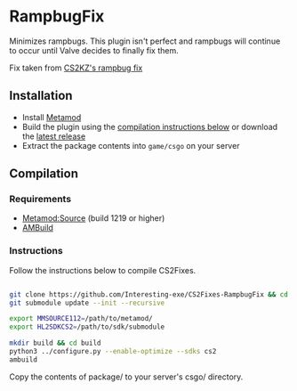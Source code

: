 # RampbugFix
Minimizes rampbugs. This plugin isn't perfect and rampbugs will continue to occur until Valve decides to finally fix them.

Fix taken from [CS2KZ's rampbug fix](https://gist.github.com/zer0k-z/2eb0c230c8f2c62b5c46d36353cf8d8d)

## Installation

- Install [Metamod](https://cs2.poggu.me/metamod/installation/)
- Build the plugin using the [compilation instructions below](https://github.com/Interesting-exe/CS2Fixes-RampbugFix/tree/main?tab=readme-ov-file#instructions) or download the [latest release](https://github.com/Interesting-exe/CS2Fixes-RampbugFix/releases/latest)
- Extract the package contents into `game/csgo` on your server

## Compilation

### Requirements

- [Metamod:Source](https://www.sourcemm.net/downloads.php/?branch=master) (build 1219 or higher)
- [AMBuild](https://wiki.alliedmods.net/Ambuild)

### Instructions

Follow the instructions below to compile CS2Fixes.

```bash

git clone https://github.com/Interesting-exe/CS2Fixes-RampbugFix && cd CS2Fixes-RampbugFix
git submodule update --init --recursive

export MMSOURCE112=/path/to/metamod/
export HL2SDKCS2=/path/to/sdk/submodule

mkdir build && cd build
python3 ../configure.py --enable-optimize --sdks cs2
ambuild
```

Copy the contents of package/ to your server's csgo/ directory.
